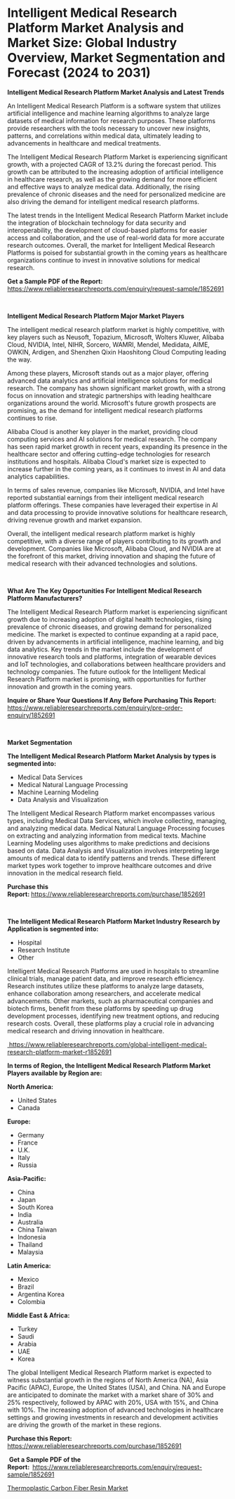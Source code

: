 <p><h1>Intelligent Medical Research Platform Market Analysis and Market Size: Global Industry Overview, Market Segmentation and Forecast (2024 to 2031)</h1></p><p><strong>Intelligent Medical Research Platform Market Analysis and Latest Trends</strong></p>
<p><p>An Intelligent Medical Research Platform is a software system that utilizes artificial intelligence and machine learning algorithms to analyze large datasets of medical information for research purposes. These platforms provide researchers with the tools necessary to uncover new insights, patterns, and correlations within medical data, ultimately leading to advancements in healthcare and medical treatments.</p><p>The Intelligent Medical Research Platform Market is experiencing significant growth, with a projected CAGR of 13.2% during the forecast period. This growth can be attributed to the increasing adoption of artificial intelligence in healthcare research, as well as the growing demand for more efficient and effective ways to analyze medical data. Additionally, the rising prevalence of chronic diseases and the need for personalized medicine are also driving the demand for intelligent medical research platforms.</p><p>The latest trends in the Intelligent Medical Research Platform Market include the integration of blockchain technology for data security and interoperability, the development of cloud-based platforms for easier access and collaboration, and the use of real-world data for more accurate research outcomes. Overall, the market for Intelligent Medical Research Platforms is poised for substantial growth in the coming years as healthcare organizations continue to invest in innovative solutions for medical research.</p></p>
<p><strong>Get a Sample PDF of the Report:&nbsp;</strong> <a href="https://www.reliableresearchreports.com/enquiry/request-sample/1852691">https://www.reliableresearchreports.com/enquiry/request-sample/1852691</a></p>
<p>&nbsp;</p>
<p><strong>Intelligent Medical Research Platform Major Market Players</strong></p>
<p><p>The intelligent medical research platform market is highly competitive, with key players such as Neusoft, Topazium, Microsoft, Wolters Kluwer, Alibaba Cloud, NVIDIA, Intel, NIHR, Sorcero, WAMRI, Mendel, Medidata, AIME, OWKIN, Ardigen, and Shenzhen Qixin Haoshitong Cloud Computing leading the way.</p><p>Among these players, Microsoft stands out as a major player, offering advanced data analytics and artificial intelligence solutions for medical research. The company has shown significant market growth, with a strong focus on innovation and strategic partnerships with leading healthcare organizations around the world. Microsoft's future growth prospects are promising, as the demand for intelligent medical research platforms continues to rise.</p><p>Alibaba Cloud is another key player in the market, providing cloud computing services and AI solutions for medical research. The company has seen rapid market growth in recent years, expanding its presence in the healthcare sector and offering cutting-edge technologies for research institutions and hospitals. Alibaba Cloud's market size is expected to increase further in the coming years, as it continues to invest in AI and data analytics capabilities.</p><p>In terms of sales revenue, companies like Microsoft, NVIDIA, and Intel have reported substantial earnings from their intelligent medical research platform offerings. These companies have leveraged their expertise in AI and data processing to provide innovative solutions for healthcare research, driving revenue growth and market expansion.</p><p>Overall, the intelligent medical research platform market is highly competitive, with a diverse range of players contributing to its growth and development. Companies like Microsoft, Alibaba Cloud, and NVIDIA are at the forefront of this market, driving innovation and shaping the future of medical research with their advanced technologies and solutions.</p></p>
<p>&nbsp;</p>
<p><strong>What Are The Key Opportunities For Intelligent Medical Research Platform Manufacturers?</strong></p>
<p><p>The Intelligent Medical Research Platform market is experiencing significant growth due to increasing adoption of digital health technologies, rising prevalence of chronic diseases, and growing demand for personalized medicine. The market is expected to continue expanding at a rapid pace, driven by advancements in artificial intelligence, machine learning, and big data analytics. Key trends in the market include the development of innovative research tools and platforms, integration of wearable devices and IoT technologies, and collaborations between healthcare providers and technology companies. The future outlook for the Intelligent Medical Research Platform market is promising, with opportunities for further innovation and growth in the coming years.</p></p>
<p><strong>Inquire or Share Your Questions If Any Before Purchasing This Report:</strong> <a href="https://www.reliableresearchreports.com/enquiry/pre-order-enquiry/1852691">https://www.reliableresearchreports.com/enquiry/pre-order-enquiry/1852691</a></p>
<p>&nbsp;</p>
<p><strong>Market Segmentation</strong></p>
<p><strong>The Intelligent Medical Research Platform Market Analysis by types is segmented into:</strong></p>
<p><ul><li>Medical Data Services</li><li>Medical Natural Language Processing</li><li>Machine Learning Modeling</li><li>Data Analysis and Visualization</li></ul></p>
<p><p>The Intelligent Medical Research Platform market encompasses various types, including Medical Data Services, which involve collecting, managing, and analyzing medical data. Medical Natural Language Processing focuses on extracting and analyzing information from medical texts. Machine Learning Modeling uses algorithms to make predictions and decisions based on data. Data Analysis and Visualization involves interpreting large amounts of medical data to identify patterns and trends. These different market types work together to improve healthcare outcomes and drive innovation in the medical research field.</p></p>
<p><strong>Purchase this Report:&nbsp;</strong><a href="https://www.reliableresearchreports.com/purchase/1852691">https://www.reliableresearchreports.com/purchase/1852691</a></p>
<p>&nbsp;</p>
<p><strong>The Intelligent Medical Research Platform Market Industry Research by Application is segmented into:</strong></p>
<p><ul><li>Hospital</li><li>Research Institute</li><li>Other</li></ul></p>
<p><p>Intelligent Medical Research Platforms are used in hospitals to streamline clinical trials, manage patient data, and improve research efficiency. Research institutes utilize these platforms to analyze large datasets, enhance collaboration among researchers, and accelerate medical advancements. Other markets, such as pharmaceutical companies and biotech firms, benefit from these platforms by speeding up drug development processes, identifying new treatment options, and reducing research costs. Overall, these platforms play a crucial role in advancing medical research and driving innovation in healthcare.</p></p>
<p><a href="https://www.reliableresearchreports.com/global-intelligent-medical-research-platform-market-r1852691">&nbsp;https://www.reliableresearchreports.com/global-intelligent-medical-research-platform-market-r1852691</a></p>
<p><strong>In terms of Region, the Intelligent Medical Research Platform Market Players available by Region are:</strong></p>
<p>
    <p> <strong> North America: </strong>
        <ul>
            <li>United States</li>
            <li>Canada</li>
        </ul>
        </p> 
    <p> <strong> Europe: </strong>
        <ul>
            <li>Germany</li>
            <li>France</li>
            <li>U.K.</li>
            <li>Italy</li>
            <li>Russia</li>
        </ul>
        </p> 
    <p> <strong> Asia-Pacific: </strong>
        <ul>
            <li>China</li>
            <li>Japan</li>
            <li>South Korea</li>
            <li>India</li>
            <li>Australia</li>
            <li>China Taiwan</li>
            <li>Indonesia</li>
            <li>Thailand</li>
            <li>Malaysia</li>
        </ul>
        </p> 
    <p> <strong> Latin America: </strong>
        <ul>
            <li>Mexico</li>
            <li>Brazil</li>
            <li>Argentina Korea</li>
            <li>Colombia</li>
        </ul>
        </p> 
    <p> <strong> Middle East & Africa: </strong>
        <ul>
            <li>Turkey</li>
            <li>Saudi</li>
            <li>Arabia</li>
            <li>UAE</li>
            <li>Korea</li>
        </ul>
    </p>
    </p>
<p><p>The global Intelligent Medical Research Platform market is expected to witness substantial growth in the regions of North America (NA), Asia Pacific (APAC), Europe, the United States (USA), and China. NA and Europe are anticipated to dominate the market with a market share of 30% and 25% respectively, followed by APAC with 20%, USA with 15%, and China with 10%. The increasing adoption of advanced technologies in healthcare settings and growing investments in research and development activities are driving the growth of the market in these regions.</p></p>
<p><strong>Purchase this Report: </strong><a href="https://www.reliableresearchreports.com/purchase/1852691">https://www.reliableresearchreports.com/purchase/1852691</a></p>
<p>&nbsp;<strong>Get a Sample PDF of the Report:&nbsp;&nbsp;</strong><a href="https://www.reliableresearchreports.com/enquiry/request-sample/1852691">https://www.reliableresearchreports.com/enquiry/request-sample/1852691</a></p>
<p><strong></strong></p>
<p><p><a href="https://chivalrous-flock-a86.notion.site/Thermoplastic-Carbon-Fiber-Resin-Market-Analysis-Its-CAGR-Market-Segmentation-and-Global-Industry--d7b68a25f322461d8e92a56fddd21b0e">Thermoplastic Carbon Fiber Resin Market</a></p></p>